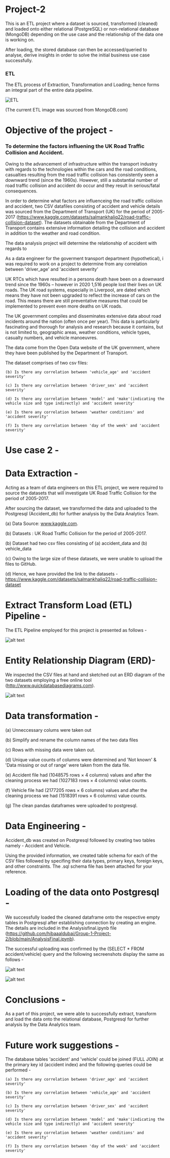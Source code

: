 # Project-2

This is an ETL project where a dataset is sourced, transformed (cleaned) and loaded onto either relational (PostgreSQL) or non-relational database (MongoDB) depending on the use case and the relationship of the data one is working on. 

After loading, the stored database can then be accessed/queried to analyse, derive insights in order to solve the initial business use case successfully. 

### ETL
The ETL process of Extraction, Transformation and Loading; hence forms an integral part of the entire data pipeline.

![ETL](https://webassets.mongodb.com/_com_assets/cms/ETL_Visual-sa656kl6df.png)

(The current ETL image was sourced from MongoDB.com)

# Objective of the project - 
### To determine the factors influening the UK Road Traffic Collision and Accident. 
Owing to the advancement of infrastructure within the transport industry with regards to the technologies within the cars and the road conditions, casualties resulting from the road traffic collision has consistently seen a downward trend (since the 1960s). 
However, still a substantial number of road traffic collision and accident do occur and they result in serious/fatal consequences. 

In order to determine what factors are influenceing the road traffic collision and accident, two CSV datafiles consisting of accident and vehicle details was sourced from the Department of Transport (UK) for the period of 2005-2017 (https://www.kaggle.com/datasets/salmankhaliq22/road-traffic-collision-dataset). The datasets obtainable from the Department of Transport contains extensive information detailing the collision and accident in addition to the weather and road condition.

The data analysis project will determine the relationship of accident with regards to 


As a data engineer for the goverment transport department (hypothetical), i was required to work on a project to determine from any correlation between 'driver_age' and 'accident severity'


UK RTCs which have resulted in a persons death have been on a downward trend since the 1960s – however in 2020 1,516 people lost their lives on UK roads. The UK road systems, especially in Liverpool, are dated which means they have not been upgraded to reflect the increase of cars on the road. This means there are still preventative measures that could be implemented to prevent even more deaths on UK roads.

The UK government compiles and disseminates extensive data about road incidents around the nation (often once per year). This data is particularly fascinating and thorough for analysis and research because it contains, but is not limited to, geographic areas, weather conditions, vehicle types, casualty numbers, and vehicle manoeuvres.

The data come from the Open Data website of the UK government, where they have been published by the Department of Transport.

The dataset comprises of two csv files:
    
    (b) Is there any correlation between 'vehicle_age' and 'accident severity'
    
    (c) Is there any correlation between 'driver_sex' and 'accident severity'
    
    (d) Is there any correlation between 'model' and 'make'(indicating the vehicle size and type indirectly) and 'accident severity'
    
    (e) Is there any correlation between 'weather conditions' and 'accident severity'
    
    (f) Is there any correlation between 'day of the week' and 'accident severity'




# Use case 2 - 
# Data Extraction - 
Acting as a team of data engineers on this ETL project, we were required to source the datasets that will investigate UK Road Traffic Collision for the period of 2005-2017. 

After sourcing the dataset, we transformed the data and uploaded to the Postgresql (Accident_db) for further analysis by the Data Analytics Team.
   
   (a) Data Source: www.kaggle.com.
   
   (b) Datasets : UK Road Traffic Collision for the period of 2005-2017. 
   
   (b) Dataset had two csv files consisting of (a) accident_data and (b) vehicle_data 
   
   (c) Owing to the large size of these datasets, we were unable to upload the files to GitHub.
   
   (d) Hence, we have provided the link to the datasets - https://www.kaggle.com/datasets/salmankhaliq22/road-traffic-collision-dataset
   
# Extract Transform Load (ETL) Pipeline - 
The ETL Pipeline employed for this project is presented as follows - 

![alt text](https://github.com/hibaaaldubai/Group-1-Project-2/blob/main/ETL%20Diagram.png)

# Entity Relationship Diagram (ERD)-

We inspected the CSV files at hand and sketched out an ERD diagram of the two datasets employing a free online tool (http://www.quickdatabasediagrams.com). 

![alt text](https://github.com/hibaaaldubai/Group-1-Project-2/blob/main/ERD%20diagram%202.png)

# Data transformation - 
   
   (a) Unneccessary colums were taken out 
   
   (b) Simplify and rename the column names of the two data files
   
   (c) Rows with missing data were taken out.
   
   (d) Unique value counts of columns were determined and 'Not known' & 'Data missing or out of range' were taken from the data file.
   
   (e) Accident file had (1048575 rows × 4 columns) values and after the cleaning process we had (1027183 rows × 4 columns) value counts.
   
   (f) Vehicle file had (2177205 rows × 6 columns) values and after the cleaning process we had (1518391 rows × 6 columns) value counts.
   
   (g) The clean pandas dataframes were uploaded to postgresql.
   

# Data Engineering -
Accident_db was created on Postgresql followed by creating two tables namely - Accident and Vehicle. 

Using the provided information, we created table schema for each of the CSV files followed by specifing their data types, primary keys, foreign keys, and other constraints. The .sql schema file has been attached for your reference. 

# Loading of the data onto Postgresql - 
We successfully loaded the cleaned dataframe onto the respective empty tables in Postgresql after establishing connection by creating an engine. The details are included in the Analysisfinal.ipynb file (https://github.com/hibaaaldubai/Group-1-Project-2/blob/main/AnalysisFinal.ipynb). 

The successful uploading was confirmed by the (SELECT * FROM accident/vehicle) query and the following secreenshots display the same as follows -

![alt text](https://github.com/hibaaaldubai/Group-1-Project-2/blob/main/Postgresql%20/Accident.png)

![alt text](https://github.com/hibaaaldubai/Group-1-Project-2/blob/main/Postgresql%20/Vehicle.png)


# Conclusions -
  As a part of this project, we were able to successfully extract, transform and load the data onto the relational database, Postgresql for further analysis by the Data Analytics team. 

# Future work suggestions -
  The database tables 'accident' and 'vehicle' could be joined (FULL JOIN) at the primary key id (accident index) and the following queries could be performed -
    
    (a) Is there any correlation between 'driver_age' and 'accident severity'
    
    (b) Is there any correlation between 'vehicle_age' and 'accident severity'
    
    (c) Is there any correlation between 'driver_sex' and 'accident severity'
    
    (d) Is there any correlation between 'model' and 'make'(indicating the vehicle size and type indirectly) and 'accident severity'
    
    (e) Is there any correlation between 'weather conditions' and 'accident severity'
    
    (f) Is there any correlation between 'day of the week' and 'accident severity'





